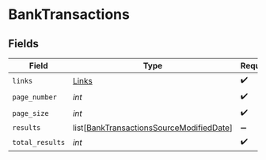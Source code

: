 # BankTransactions


## Fields

| Field                                                                                                 | Type                                                                                                  | Required                                                                                              | Description                                                                                           |
| ----------------------------------------------------------------------------------------------------- | ----------------------------------------------------------------------------------------------------- | ----------------------------------------------------------------------------------------------------- | ----------------------------------------------------------------------------------------------------- |
| `links`                                                                                               | [Links](../../models/shared/links.md)                                                                 | :heavy_check_mark:                                                                                    | N/A                                                                                                   |
| `page_number`                                                                                         | *int*                                                                                                 | :heavy_check_mark:                                                                                    | N/A                                                                                                   |
| `page_size`                                                                                           | *int*                                                                                                 | :heavy_check_mark:                                                                                    | N/A                                                                                                   |
| `results`                                                                                             | list[[BankTransactionsSourceModifiedDate](../../models/shared/banktransactionssourcemodifieddate.md)] | :heavy_minus_sign:                                                                                    | N/A                                                                                                   |
| `total_results`                                                                                       | *int*                                                                                                 | :heavy_check_mark:                                                                                    | N/A                                                                                                   |